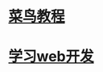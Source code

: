 # [菜鸟教程](https://www.runoob.com/html/html-links.html)

# [学习web开发](https://developer.mozilla.org/zh-CN/docs/Learn_web_development/Core/Structuring_content/HTML_images)
